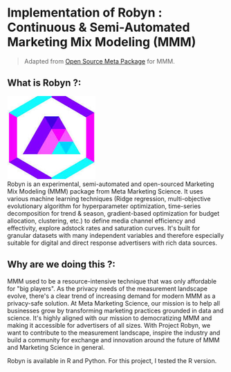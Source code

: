 # Implementation of Robyn : Continuous & Semi-Automated Marketing Mix Modeling (MMM)
> Adapted from [Open Source Meta Package](https://github.com/facebookexperimental/Robyn/tree/main?tab=readme-ov-file)  for MMM.

## What is Robyn ?:
![](https://github.com/BOUGHANMIChaima/Robyn-Implementation/blob/main/robyn.jpg) <br/>
Robyn is an experimental, semi-automated and open-sourced Marketing Mix Modeling (MMM) package from Meta Marketing Science. It uses various machine learning techniques (Ridge regression, multi-objective evolutionary algorithm for hyperparameter optimization, time-series decomposition for trend & season, gradient-based optimization for budget allocation, clustering, etc.) to define media channel efficiency and effectivity, explore adstock rates and saturation curves. It's built for granular datasets with many independent variables and therefore especially suitable for digital and direct response advertisers with rich data sources.

## Why are we doing this ?: 
MMM used to be a resource-intensive technique that was only affordable for "big players". As the privacy needs of the measurement landscape evolve, there's a clear trend of increasing demand for modern MMM as a privacy-safe solution. At Meta Marketing Science, our mission is to help all businesses grow by transforming marketing practices grounded in data and science. It's highly aligned with our mission to democratizing MMM and making it accessible for advertisers of all sizes. With Project Robyn, we want to contribute to the measurement landscape, inspire the industry and build a community for exchange and innovation around the future of MMM and Marketing Science in general.

Robyn is available in R and Python. For this project, I tested the R version. 
